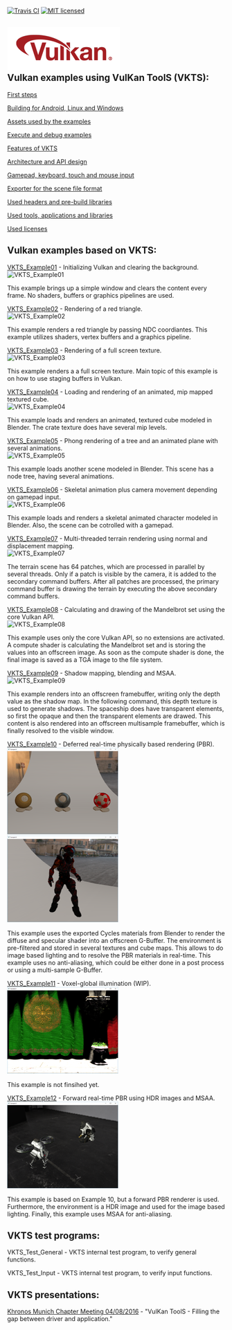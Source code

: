 [![Travis CI](https://api.travis-ci.org/McNopper/Vulkan.svg?branch=master)](https://travis-ci.org/McNopper/Vulkan)
[![MIT licensed](https://img.shields.io/badge/license-MIT-blue.svg)](VKTS_Licenses/VKTS_license.txt)

![Vulkan](VKTS_Documentation/images/vulkan_logo.png)  
Vulkan examples using VulKan ToolS (VKTS):
------------------------------------------

[First steps](VKTS_Documentation/FirstSteps.md)

[Building for Android, Linux and Windows](VKTS_Documentation/Build.md)
  
[Assets used by the examples](VKTS_Documentation/Assets.md)

[Execute and debug examples](VKTS_Documentation/Execute.md)

[Features of VKTS](VKTS_Documentation/VKTS.md)

[Architecture and API design](VKTS_Documentation/Architecture.md)

[Gamepad, keyboard, touch and mouse input](VKTS_Documentation/Input.md)

[Exporter for the scene file format](VKTS_Documentation/Exporter.md)

[Used headers and pre-build libraries](VKTS_Documentation/External.md)

[Used tools, applications and libraries](VKTS_Documentation/Tools.md)

[Used licenses](VKTS_Documentation/Licenses.md)


Vulkan examples based on VKTS:
------------------------------

[VKTS_Example01](VKTS_Example01) - Initializing Vulkan and clearing the background.  
![VKTS_Example01](VKTS_Documentation/screenshots/VKTS_Example01.png)  
      
This example brings up a simple window and clears the content every frame. No shaders, buffers or graphics pipelines are used.    
      
[VKTS_Example02](VKTS_Example02) - Rendering of a red triangle.  
![VKTS_Example02](VKTS_Documentation/screenshots/VKTS_Example02.png)  
      
This example renders a red triangle by passing NDC coordiantes. This example utilizes shaders, vertex buffers and a graphics pipeline.    
      
[VKTS_Example03](VKTS_Example03) - Rendering of a full screen texture.  
![VKTS_Example03](VKTS_Documentation/screenshots/VKTS_Example03.png)  
      
This example renders a a full screen texture. Main topic of this example is on how to use staging buffers in Vulkan.    
      
[VKTS_Example04](VKTS_Example04) - Loading and rendering of an animated, mip mapped textured cube.  
![VKTS_Example04](VKTS_Documentation/screenshots/VKTS_Example04.png)  
      
This example loads and renders an animated, textured cube modeled in Blender. The crate texture does have several mip levels.    
      
[VKTS_Example05](VKTS_Example05) - Phong rendering of a tree and an animated plane with several animations.  
![VKTS_Example05](VKTS_Documentation/screenshots/VKTS_Example05.png)  
      
This example loads another scene modeled in Blender. This scene has a node tree, having several animations.    
      
[VKTS_Example06](VKTS_Example06) - Skeletal animation plus camera movement depending on gamepad input.  
![VKTS_Example06](VKTS_Documentation/screenshots/VKTS_Example06.png)  
      
This example loads and renders a skeletal animated character modeled in Blender. Also, the scene can be cotrolled with a gamepad.    
      
[VKTS_Example07](VKTS_Example07) - Multi-threaded terrain rendering using normal and displacement mapping.  
![VKTS_Example07](VKTS_Documentation/screenshots/VKTS_Example07.png)  
      
The terrain scene has 64 patches, which are processed in parallel by several threads. Only if a patch is visible by the camera, it is added to the secondary command buffers. After all patches are processed, the primary command buffer is drawing the terrain by executing the above secondary command buffers.      
  
[VKTS_Example08](VKTS_Example08) - Calculating and drawing of the Mandelbrot set using the core Vulkan API.  
![VKTS_Example08](VKTS_Documentation/screenshots/VKTS_Example08.png)  
      
This example uses only the core Vulkan API, so no extensions are activated. A compute shader is calculating the Mandelbrot set and is storing the values into an offscreen image. As soon as the compute shader is done, the final image is saved as a TGA image to the file system.  
    
[VKTS_Example09](VKTS_Example09) - Shadow mapping, blending and MSAA.  
![VKTS_Example09](VKTS_Documentation/screenshots/VKTS_Example09.png)  

This example renders into an offscreen framebuffer, writing only the depth value as the shadow map. In the following command, this depth texture is used to generate shadows. The spaceship does have transparent elements, so first the opaque and then the transparent elements are drawed. This content is also rendered into an offscreen multisample framebuffer, which is finally resolved to the visible window.
  
[VKTS_Example10](VKTS_Example10) - Deferred real-time physically based rendering (PBR).  
![VKTS_Example10](VKTS_Documentation/screenshots/VKTS_Example10.png) ![VKTS_Example10](VKTS_Documentation/screenshots/VKTS_Example10_a.png)  
      
This example uses the exported Cycles materials from Blender to render the diffuse and specular shader into an offscreen G-Buffer. The environment is pre-filtered and stored in several textures and cube maps. This allows to do image based lighting and to resolve the PBR materials in real-time. This example uses no anti-aliasing, which could be either done in a post process or using a multi-sample G-Buffer.  
  
[VKTS_Example11](VKTS_Example11) - Voxel-global illumination (WIP).  
![VKTS_Example11](VKTS_Documentation/screenshots/VKTS_Example11.png)  
      
This example is not finsihed yet.  
  
[VKTS_Example12](VKTS_Example12) - Forward real-time PBR using HDR images and MSAA.  
![VKTS_Example12](VKTS_Documentation/screenshots/VKTS_Example12.png)  
      
This example is based on Example 10, but a forward PBR renderer is used. Furthermore, the environment is a HDR image and 
used for the image based lighting. Finally, this example uses MSAA for anti-aliasing.
  
  
VKTS test programs:
-------------------

VKTS_Test_General - VKTS internal test program, to verify general functions.

VKTS_Test_Input   - VKTS internal test program, to verify input functions.
  
  
VKTS presentations:
-------------------

[Khronos Munich Chapter Meeting 04/08/2016](VKTS_Documentation/presentations/Khronos_Chapter_VKTS.pdf) - "VulKan ToolS - Filling the gap between driver and application."


